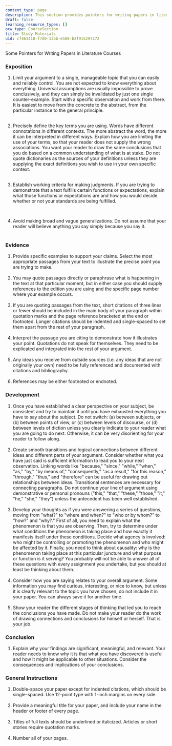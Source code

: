 ```yaml
---
content_type: page
description: This section provides pointers for writing papers in literature courses.
draft: false
learning_resource_types: []
ocw_type: CourseSection
title: Study Materials
uid: cf463418-f7d0-13bb-e588-b2f915297272
---
```

Some Pointers for Writing Papers in Literature Courses

### Exposition

1. Limit your argument to a single, manageable topic that you can easily and reliably control. You are not expected to know everything about everything. Universal assumptions are usually impossible to prove conclusively, and they can simply be invalidated by just one single counter-example. Start with a specific observation and work from there. It is easiest to move from the concrete to the abstract, from the particular instance to the general principle.  
     
2. Precisely define the key terms you are using. Words have different connotations in different contexts. The more abstract the word, the more it can be interpreted in different ways. Explain how you are limiting the use of your terms, so that your reader does not supply the wrong associations. You want your reader to draw the same conclusions that you do based on a common understanding of what is at stake. Do not quote dictionaries as the sources of your definitions unless they are supplying the exact definitions you wish to use in your own specific context.   
     
3. Establish working criteria for making judgments. If you are trying to demonstrate that a text fulfills certain functions or expectations, explain what those functions or expectations are and how you would decide whether or not your standards are being fulfilled.   
      
     
4. Avoid making broad and vague generalizations. Do not assume that your reader will believe anything you say simply because you say it.   
     

### Evidence

1. Provide specific examples to support your claims. Select the most appropriate passages from your text to illustrate the precise point you are trying to make.   
     
2. You may quote passages directly or paraphrase what is happening in the text at that particular moment, but in either case you should supply references to the edition you are using and the specific page number where your example occurs.   
     
3. If you are quoting passages from the text, short citations of three lines or fewer should be included in the main body of your paragraph within quotation marks and the page reference bracketed at the end or footnoted. Longer citations should be indented and single-spaced to set them apart from the rest of your paragraph.   
     
4. Interpret the passage you are citing to demonstrate how it illustrates your point. Quotations do not speak for themselves. They need to be explicated and integrated into the rest of your argument.   
     
5. Any ideas you receive from outside sources (i.e. any ideas that are not originally your own) need to be fully referenced and documented with citations and bibliography.   
     
6. References may be either footnoted or endnoted.

### Development

1. Once you have established a clear perspective on your subject, be consistent and try to maintain it until you have exhausted everything you have to say about the subject. Do not switch: (a) between subjects, or (b) between points of view, or (c) between levels of discourse, or (d) between levels of diction unless you clearly indicate to your reader what you are going to do next. Otherwise, it can be very disorienting for your reader to follow along.   
     
2. Create smooth transitions and logical connections between different ideas and different parts of your argument. Consider whether what you have just said is sufficient information to lead you to your next observation. Linking words like "because," "since," "while," "when," "as," "by," "by means of," "consequently," "as a result," "for this reason," "through," "thus," and "therefore" can be useful for drawing out relationships between ideas. Transitional sentences are necessary for connecting paragraphs. Do not continue your line of argument using demonstrative or personal pronouns ("this," "that," "these," "those," "it," "he," "she," "they") unless the antecedent has been well established.   
     
3. Develop your thoughts as if you were answering a series of questions, moving from "what?" to "where and when?" to "who or by whom?" to "how?" and "why?." First of all, you need to explain what the phenomenon is that you are observing. Then, try to determine under what conditions the phenomeon is taking place and how exactly it manifests itself under these conditions. Decide what agency is involved: who might be controlling or promoting the phenomenon and who might be affected by it. Finally, you need to think about causality: why is the phenomenon taking place at this particular juncture and what purpose or function is it serving? You probably will not be able to answer all of these questions with every assignment you undertake, but you should at least be thinking about them.   
     
4. Consider how you are saying relates to your overall argument. Some information you may find curious, interesting, or nice to know, but unless it is clearly relevant to the topic you have chosen, do not include it in your paper. You can always save it for another time.   
     
5. Show your reader the different stages of thinking that led you to reach the conclusions you have made. Do not make your reader do the work of drawing connections and conclusions for himself or herself. That is your job.

### Conclusion

1. Explain why your findings are significant, meaningful, and relevant. Your reader needs to know why it is that what you have discovered is useful and how it might be applicable to other situations. Consider the consequences and implications of your conclusions.

### General Instructions

1. Double-space your paper except for indented citations, which should be single-spaced. Use 12-point type with 1-inch margins on every side.   
     
2. Provide a meaningful title for your paper, and include your name in the header or footer of every page.   
     
3. Titles of full texts should be underlined or italicized. Articles or short stories require quotation marks.   
     
4. Number all of your pages.